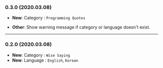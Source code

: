 ### 0.3.0 (2020.03.08)

- **New**: Category : `Programming Quotes`

<!--  -->

- **Other**: Show warning message if category or language doesn't exist.

---

### 0.2.0 (2020.03.08)

- **New**: Category : `Wise Saying`
- **New**: Language : `English`, `Korean`
